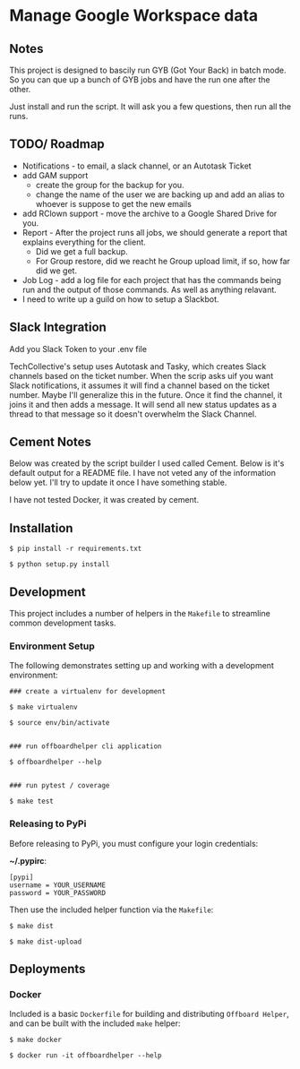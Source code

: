 # Manage Google Workspace data

## Notes
This project is designed to bascily run GYB (Got Your Back) in batch mode. So you can que up a bunch of 
GYB jobs and have the run one after the other.

Just install and run the script. It will ask you a few questions, then run all the runs.

## TODO/ Roadmap
* Notifications - to email, a slack channel, or an Autotask Ticket
* add GAM support
  * create the group for the backup for you.
  * change the name of the user we are backing up and add an alias to whoever is suppose to get the new emails
* add RClown support - move the archive to a Google Shared Drive for you.
* Report - After the project runs all jobs, we should generate a report that explains everything for the client.
  * Did we get a full backup. 
  * For Group restore, did we reacht he Group upload limit, if so, how far did we get.
* Job Log - add a log file for each project that has the commands being run and the output of those commands. As well as anything relavant.
* I need to write up a guild on how to setup a Slackbot. 

## Slack Integration
Add you Slack Token to your .env file

TechCollective's setup uses Autotask and Tasky, which creates Slack channels based on the ticket number. When the scrip asks uif you want Slack notifications, it assumes it will find a channel based on the ticket number. Maybe I'll generalize this in the future. Once it find the channel, it joins it and then adds a message. It will send all new status updates as a thread to that message so it doesn't overwhelm the Slack Channel.

## Cement Notes
Below was created by the script builder I used called Cement. Below is it's default output for a README file. I have not veted any of the information below yet. I'll try to update it once I have something stable.

I have not tested Docker, it was created by cement.


## Installation

```
$ pip install -r requirements.txt

$ python setup.py install
```

## Development

This project includes a number of helpers in the `Makefile` to streamline common development tasks.

### Environment Setup

The following demonstrates setting up and working with a development environment:

```
### create a virtualenv for development

$ make virtualenv

$ source env/bin/activate


### run offboardhelper cli application

$ offboardhelper --help


### run pytest / coverage

$ make test
```


### Releasing to PyPi

Before releasing to PyPi, you must configure your login credentials:

**~/.pypirc**:

```
[pypi]
username = YOUR_USERNAME
password = YOUR_PASSWORD
```

Then use the included helper function via the `Makefile`:

```
$ make dist

$ make dist-upload
```

## Deployments

### Docker

Included is a basic `Dockerfile` for building and distributing `Offboard Helper`,
and can be built with the included `make` helper:

```
$ make docker

$ docker run -it offboardhelper --help
```
